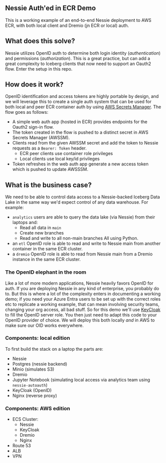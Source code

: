 ## Nessie Auth'ed in ECR Demo

This is a working example of an end-to-end Nessie deployment to AWS ECR, with both local client and Dremio (jn ECR or local) auth.

## What does this solve?
Nessie utilizes OpenID auth to determine both login identity (_authentication_) and permissions (_authorization_). This is a great practice, but can add a great complexity to Iceberg clients that now need to support an Oauth2 flow. Enter the setup in this repo.

## How does it work?
OpenID identification and access tokens are highly portable by design, and we will leverage this to create a single auth system that can be used for both local and peer ECR container auth by using [AWS Secrets Manager](https://aws.amazon.com/secrets-manager/). The flow goes as follows:
- A simple web auth app (hosted in ECR) provides endpoints for the Oauth2 sign-in flow.
- The token created in the flow is pushed to a distinct secret in AWS Secrets Manager (AWSSM).
- Clients read from the given AWSSM secret and add the token to Nessie requests as a `Bearer: Token` header.
    - ECR peer clients use container role privileges
    - Local clients use local key/id privileges
- Token refreshes in the web auth app generate a new access token which is pushed to update AWSSSM.

## What is the business case?
We need to be able to control data access to a Nessie-backed Iceberg Data Lake in the same way we'd expect control of any data warehouse. For example:
- `analytics` users are able to query the data lake (via Nessie) from their laptops and:
    - Read all data in `main`
    - Create new branches
    - Read and write to all non-main branches
    All using Python.
- an `etl` OpenID role is able to read and write to Nessie main from another container in the same ECR cluster.
- a `dremio` OpenID role is able to read from Nessie main from a Dremio instance in the same ECR cluster.


### The OpenID elephant in the room
Like a lot of more modern applications, Nessie heavily favors OpenID for auth. If you are deploying Nessie in any kind of enterprise, you probably do to. But this is where a lot of the complexity enters in documenting a working demo; if you need your Azure Entra users to be set up with the correct roles etc to replicate a working example, that can mean involving security teams, changing your org access, all bad stuff. So for this demo we'll use [KeyCloak](https://www.keycloak.org/) to fill the OpenID server role. You then just need to adapt this code to your OpenID provider of choice. We will deploy this both locally _and_ in AWS to make sure our OID works everywhere.

### Components: local edition
To first build the stack on a laptop the parts are:
- Nessie
- Postgres (nessie backend)
- Minio (simulates S3)
- Dremio
- Jupyter Notebook (simulating local access via analytics team using `nessie-autoauth`)
- KeyCloak (OpenID)
- Nginx (reverse proxy)

### Components: AWS edition
- ECS Cluster:
    - Nessie
    - KeyCloak
    - Dremio
    - Nginx
- Route 53
- ALB
- VPN


